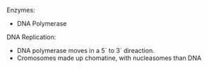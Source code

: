 Enzymes:
 - DNA Polymerase


DNA Replication:
 - DNA polymerase moves in a 5´ to 3´ direaction. 
 - Cromosomes made up chomatine, with nucleasomes than DNA
<!--stackedit_data:
eyJoaXN0b3J5IjpbLTg2ODg1ODUwLC0yMDg4NzQ2NjEyXX0=
-->